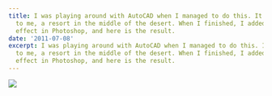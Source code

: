 ```yaml
---
title: I was playing around with AutoCAD when I managed to do this. It looked beautiful
  to me, a resort in the middle of the desert. When I finished, I added an old photo
  effect in Photoshop, and here is the result.
date: '2011-07-08'
excerpt: I was playing around with AutoCAD when I managed to do this. It looked beautiful
  to me, a resort in the middle of the desert. When I finished, I added an old photo
  effect in Photoshop, and here is the result.
---
```




![](https://36.media.tumblr.com/tumblr_lnzphbwwBd1qma17bo1_1280.png)

